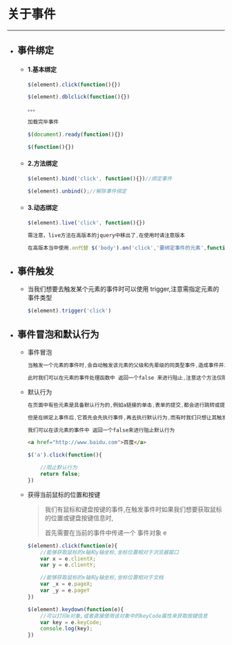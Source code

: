 关于事件
===

---

* ## 事件绑定

    * #### 1.基本绑定

        ```js
        $(element).click(function(){})

        $(element).dblclick(function(){})

        。。。

        加载完毕事件

        $(document).ready(function(){})

        $(function(){})
        ```

    * #### 2.方法绑定

        ```js
        $(element).bind('click', function(){})//绑定事件

        $(element).unbind();//解除事件绑定
        ```

    * #### 3.动态绑定

        ```js
        $(element).live('click', function(){})

        需注意，live方法在高版本的jquery中移出了,在使用时请注意版本

        在高版本当中使用.on代替 $('body').on('click','要绑定事件的元素',function(){})
        ```


* ## 事件触发

    * 当我们想要去触发某个元素的事件时可以使用 trigger,注意需指定元素的事件类型
        ```js
        $(element).trigger('click')
        ```

* ## 事件冒泡和默认行为

    * 事件冒泡
        ```js
        当触发一个元素的事件时,会自动触发该元素的父级和先辈级的同类型事件,造成事件并发,导致页面混乱,我们称为事件冒泡

        此时我们可以在元素的事件处理函数中 返回一个false 来进行阻止,注意这个方法仅限于在jquery中使用
        ```

    * 默认行为
        ```js
        在页面中有些元素是具备默认行为的,例如a链接的单击,表单的提交,都会进行跳转或提交,这些我们成为默认行为

        但是在绑定上事件后,它首先会先执行事件,再去执行默认行为,而有时我们只想让其触发事件,但不执行默认行为时,

        我们可以在该元素的事件中 返回一个false来进行阻止默认行为
        ```

        ```html
        <a href="http://www.baidu.com">百度</a>

        ```
        ```js
        $('a').click(function(){

            //阻止默认行为
            return false;
        })
        ```
    
    * 获得当前鼠标的位置和按键

        > 我们有鼠标和键盘按键的事件,在触发事件时如果我们想要获取鼠标的位置或键盘按键信息时,
        >
        > 首先需要在当前的事件中传递一个 事件对象 e

        ```js
        $(element).click(function(e){
            //能够获取鼠标的x轴和y轴坐标,坐标位置相对于浏览器窗口
            var x = e.clientX;
            var y = e.clientY;

            //能够获取鼠标的x轴和y轴坐标,坐标位置相对于文档
            var _x = e.pageX;
            var _y = e.pageY
        })
        ```

        ```js
        $(element).keydown(function(e){
            //可以打印e对象,或者直接使用该对象中的keyCode属性来获取按键信息
            var key = e.keyCode;
            console.log(key);
        })
        ```
